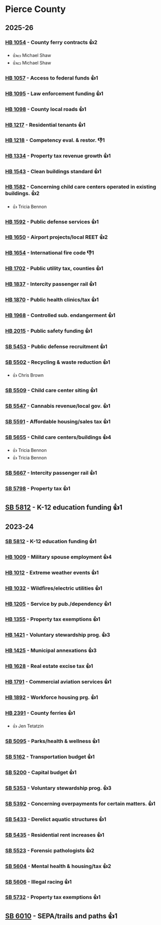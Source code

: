 # Pierce County
## 2025-26

### [HB 1054](/bill/2025-26/hb/1054/) - County ferry contracts 👍2  
* 👍💵 Michael Shaw
* 👍💵 Michael Shaw

### [HB 1057](/bill/2025-26/hb/1057/) - Access to federal funds 👍1  

### [HB 1095](/bill/2025-26/hb/1095/) - Law enforcement funding 👍1  

### [HB 1098](/bill/2025-26/hb/1098/) - County local roads 👍1  

### [HB 1217](/bill/2025-26/hb/1217/) - Residential tenants 👍1  

### [HB 1218](/bill/2025-26/hb/1218/) - Competency eval. & restor.  👎1 

### [HB 1334](/bill/2025-26/hb/1334/) - Property tax revenue growth 👍1  

### [HB 1543](/bill/2025-26/hb/1543/) - Clean buildings standard 👍1  

### [HB 1582](/bill/2025-26/hb/1582/) - Concerning child care centers operated in existing buildings. 👍2  
* 👍 Tricia Bennon

### [HB 1592](/bill/2025-26/hb/1592/) - Public defense services 👍1  

### [HB 1650](/bill/2025-26/hb/1650/) - Airport projects/local REET 👍2  

### [HB 1654](/bill/2025-26/hb/1654/) - International fire code  👎1 

### [HB 1702](/bill/2025-26/hb/1702/) - Public utility tax, counties 👍1  

### [HB 1837](/bill/2025-26/hb/1837/) - Intercity passenger rail 👍1  

### [HB 1870](/bill/2025-26/hb/1870/) - Public health clinics/tax 👍1  

### [HB 1968](/bill/2025-26/hb/1968/) - Controlled sub. endangerment 👍1  

### [HB 2015](/bill/2025-26/hb/2015/) - Public safety funding 👍1  

### [SB 5453](/bill/2025-26/sb/5453/) - Public defense recruitment 👍1  

### [SB 5502](/bill/2025-26/sb/5502/) - Recycling & waste reduction 👍1  
* 👍 Chris Brown

### [SB 5509](/bill/2025-26/sb/5509/) - Child care center siting 👍1  

### [SB 5547](/bill/2025-26/sb/5547/) - Cannabis revenue/local gov. 👍1  

### [SB 5591](/bill/2025-26/sb/5591/) - Affordable housing/sales tax 👍1  

### [SB 5655](/bill/2025-26/sb/5655/) - Child care centers/buildings 👍4  
* 👍 Tricia Bennon
* 👍 Tricia Bennon

### [SB 5667](/bill/2025-26/sb/5667/) - Intercity passenger rail 👍1  

### [SB 5798](/bill/2025-26/sb/5798/) - Property tax 👍1  

## [SB 5812](/bill/2025-26/sb/5812/) - K-12 education funding 👍1  

## 2023-24

### [SB 5812](/bill/2023-24/sb/5812/) - K-12 education funding 👍1  

### [HB 1009](/bill/2023-24/hb/1009/) - Military spouse employment 👍4  

### [HB 1012](/bill/2023-24/hb/1012/) - Extreme weather events 👍1  

### [HB 1032](/bill/2023-24/hb/1032/) - Wildfires/electric utilities 👍1  

### [HB 1205](/bill/2023-24/hb/1205/) - Service by pub./dependency 👍1  

### [HB 1355](/bill/2023-24/hb/1355/) - Property tax exemptions 👍1  

### [HB 1421](/bill/2023-24/hb/1421/) - Voluntary stewardship prog. 👍3  

### [HB 1425](/bill/2023-24/hb/1425/) - Municipal annexations 👍3  

### [HB 1628](/bill/2023-24/hb/1628/) - Real estate excise tax 👍1  

### [HB 1791](/bill/2023-24/hb/1791/) - Commercial aviation services 👍1  

### [HB 1892](/bill/2023-24/hb/1892/) - Workforce housing prg. 👍1  

### [HB 2391](/bill/2023-24/hb/2391/) - County ferries 👍1  
* 👍 Jen Tetatzin

### [SB 5095](/bill/2023-24/sb/5095/) - Parks/health & wellness 👍1  

### [SB 5162](/bill/2023-24/sb/5162/) - Transportation budget 👍1  

### [SB 5200](/bill/2023-24/sb/5200/) - Capital budget 👍1  

### [SB 5353](/bill/2023-24/sb/5353/) - Voluntary stewardship prog. 👍3  

### [SB 5392](/bill/2023-24/sb/5392/) - Concerning overpayments for certain matters. 👍1  

### [SB 5433](/bill/2023-24/sb/5433/) - Derelict aquatic structures 👍1  

### [SB 5435](/bill/2023-24/sb/5435/) - Residential rent increases 👍1  

### [SB 5523](/bill/2023-24/sb/5523/) - Forensic pathologists 👍2  

### [SB 5604](/bill/2023-24/sb/5604/) - Mental health & housing/tax 👍2  

### [SB 5606](/bill/2023-24/sb/5606/) - Illegal racing 👍1  

### [SB 5732](/bill/2023-24/sb/5732/) - Property tax exemptions 👍1  

## [SB 6010](/bill/2023-24/sb/6010/) - SEPA/trails and paths 👍1  
